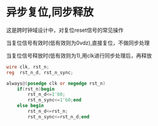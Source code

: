 # 异步复位,同步释放

这是跨时钟域设计中，对复位reset信号的常见操作

当复位信号有效时(低有效则为0vdz),直接复位，不做同步处理

当复位信号释放时(低有效则为1),用clk进行同步处理后，再释放

```verilog
wire clk, rst_n;
reg  rst_n_d, rst_n_sync;

always@(posedge clk or negedge rst_n)
    if(rst_n)begin
        rst_n_d<=1'b0;
        rst_n_sync<=1'b0;end
    else begin
        rst_n_d<=rst_n;
        rst_n_sync<=rst_n_d;end
```

